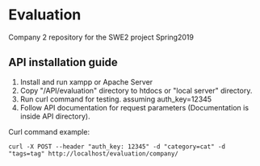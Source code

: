 # Evaluation
Company 2 repository for the SWE2 project Spring2019

## API installation guide
1. Install and run xampp or Apache Server
2. Copy "/API/evaluation" directory to htdocs or "local server" directory.
3. Run curl command for testing. assuming auth_key=12345
4. Follow API documentation for request parameters (Documentation is inside API directory).

Curl command example:
```
curl -X POST --header "auth_key: 12345" -d "category=cat" -d "tags=tag" http://localhost/evaluation/company/
```
